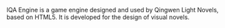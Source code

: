 IQA Engine is a game engine designed and used by Qingwen Light Novels, based on HTML5. It is developed for the design of visual novels.
